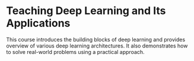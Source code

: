 # Teaching Deep Learning and Its Applications

This course introduces the building blocks of deep learning and provides overview of various deep learning architectures.
It also demonstrates how to solve real-world problems using a practical approach.
